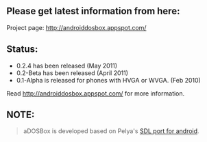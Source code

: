 ## Please get latest information from here: ##

Project page: http://androiddosbox.appspot.com/


## Status: ##
  * 0.2.4 has been released (May 2011)
  * 0.2-Beta has been released (April 2011)
  * 0.1-Alpha is released for phones with HVGA or WVGA. (Feb 2010)

Read http://androiddosbox.appspot.com/ for more information.

## NOTE: ##
> aDOSBox is developed based on Pelya's <a href='http://www.anddev.org/sdl_port_for_android_sdk-ndk_16-t9218.html'>SDL port for android</a>.